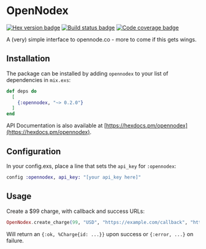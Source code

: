 # OpenNodex

[![Hex version badge](https://img.shields.io/hexpm/v/opennodex.svg)](https://hex.pm/packages/opennodex)
[![Build status badge](https://img.shields.io/circleci/project/github/bfolkens/opennodex/master.svg)](https://circleci.com/gh/bfolkens/opennodex/tree/master)
[![Code coverage badge](https://img.shields.io/codecov/c/github/bfolkens/opennodex/master.svg)](https://codecov.io/gh/bfolkens/opennodex/branch/master)

A (very) simple interface to opennode.co - more to come if this gets wings.

## Installation

The package can be installed by adding `opennodex` to your list of dependencies in `mix.exs`:

```elixir
def deps do
  [
    {:opennodex, "~> 0.2.0"}
  ]
end
```

API Documentation is also available at [https://hexdocs.pm/opennodex](https://hexdocs.pm/opennodex).

## Configuration

In your config.exs, place a line that sets the `api_key` for `:opennodex`:

```elixir
config :opennodex, api_key: "[your api_key here]"
```

## Usage

Create a $99 charge, with callback and success URLs:

```elixir
OpenNodex.create_charge(99, "USD", "https://example.com/callback", "https://example.com/success")
```

Will return an `{:ok, %Charge{id: ...}}` upon success or `{:error, ...}` on failure.

